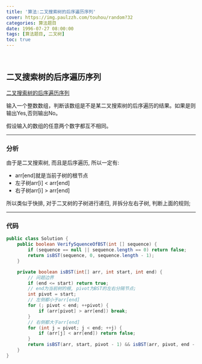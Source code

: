 ```yaml
---
title: '算法:二叉搜索树的后序遍历序列'
cover: https://img.paulzzh.com/touhou/random?32
categories: 算法题目
date: 1996-07-27 08:00:00
tags: [算法题目, 二叉树]
toc: true
---
```


<br/>

<!--more-->

## 二叉搜索树的后序遍历序列

[二叉搜索树的后序遍历序列](https://www.nowcoder.com/practice/a861533d45854474ac791d90e447bafd?tpId=13&tqId=11176&tPage=2&rp=1&ru=%2Fta%2Fcoding-interviews&qru=%2Fta%2Fcoding-interviews%2Fquestion-ranking)

输入一个整数数组，判断该数组是不是某二叉搜索树的后序遍历的结果。如果是则输出Yes,否则输出No。

假设输入的数组的任意两个数字都互不相同。

****

### 分析

由于是二叉搜索树, 而且是后序遍历, 所以一定有:

-   arr[end]就是当前子树的根节点
-   左子树arr[i] < arr[end]
-   右子树arr[i] > arr[end]

 所以类似于快排, 对于二叉树的子树进行递归, 并拆分左右子树, 判断上面的规则;

****

### 代码

```java
public class Solution {
    public boolean VerifySquenceOfBST(int [] sequence) {
        if (sequence == null || sequence.length == 0) return false;
        return isBST(sequence, 0, sequence.length - 1);
    }

    private boolean isBST(int[] arr, int start, int end) {
        // 问题边界
        if (end <= start) return true;
        // end为当前树的根, pivot为BST的左右分隔节点;
        int pivot = start;
        // 左侧都小于arr[end]
        for (; pivot < end; ++pivot) {
            if (arr[pivot] > arr[end]) break;
        }
        // 右侧都大于arr[end]
        for (int j = pivot; j < end; ++j) {
            if (arr[j] < arr[end]) return false;
        }
        return isBST(arr, start, pivot - 1) && isBST(arr, pivot, end - 1);
    }
}
```

